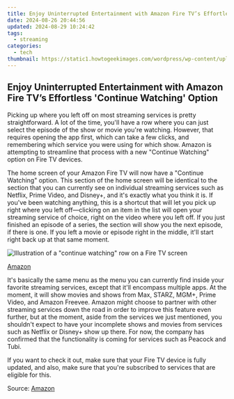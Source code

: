 ```yaml
---
title: Enjoy Uninterrupted Entertainment with Amazon Fire TV’s Effortless 'Continue Watching' Option
date: 2024-08-26 20:44:56
updated: 2024-08-29 10:24:42
tags:
  - streaming
categories:
  - tech
thumbnail: https://static1.howtogeekimages.com/wordpress/wp-content/uploads/2023/12/52919882046_bdede59dc5_k.jpg
---
```


## Enjoy Uninterrupted Entertainment with Amazon Fire TV’s Effortless 'Continue Watching' Option

Picking up where you left off on most streaming services is pretty straightforward. A lot of the time, you'll have a row where you can just select the episode of the show or movie you're watching. However, that requires opening the app first, which can take a few clicks, and remembering which service you were using for which show. Amazon is attempting to streamline that process with a new "Continue Watching" option on Fire TV devices.

 The home screen of your Amazon Fire TV will now have a "Continue Watching" option. This section of the home screen will be identical to the section that you can currently see on individual streaming services such as Netflix, Prime Video, and Disney+, and it's exactly what you think it is. If you've been watching anything, this is a shortcut that will let you pick up right where you left off—clicking on an item in the list will open your streaming service of choice, right on the video where you left off. If you just finished an episode of a series, the section will show you the next episode, if there is one. If you left a movie or episode right in the middle, it'll start right back up at that same moment.

![Illustration of a "continue watching" row on a Fire TV screen](https://static1.howtogeekimages.com/wordpress/wp-content/uploads/2023/12/fire.png) 

[Amazon](https://amazonfiretv.blog/continue-watching-feature-comes-to-fire-tv-home-screen-00699b5be5a3)

 It's basically the same menu as the menu you can currently find inside your favorite streaming services, except that it'll encompass multiple apps. At the moment, it will show movies and shows from Max, STARZ, MGM+, Prime Video, and Amazon Freevee. Amazon might choose to partner with other streaming services down the road in order to improve this feature even further, but at the moment, aside from the services we just mentioned, you shouldn't expect to have your incomplete shows and movies from services such as Netflix or Disney+ show up there. For now, the company has confirmed that the functionality is coming for services such as Peacock and Tubi.

 If you want to check it out, make sure that your Fire TV device is fully updated, and also, make sure that you're subscribed to services that are eligible for this.

 Source: [Amazon](https://amazonfiretv.blog/continue-watching-feature-comes-to-fire-tv-home-screen-00699b5be5a3)

<ins class="adsbygoogle"
     style="display:block"
     data-ad-format="autorelaxed"
     data-ad-client="ca-pub-7571918770474297"
     data-ad-slot="1223367746"></ins>



<ins class="adsbygoogle"
     style="display:block"
     data-ad-client="ca-pub-7571918770474297"
     data-ad-slot="8358498916"
     data-ad-format="auto"
     data-full-width-responsive="true"></ins>
